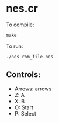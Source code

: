 # nes.cr

To compile:

```
make
```

To run:

```
./nes rom_file.nes
```

## Controls:

* Arrows: arrows
* Z: A
* X: B
* O: Start
* P: Select
